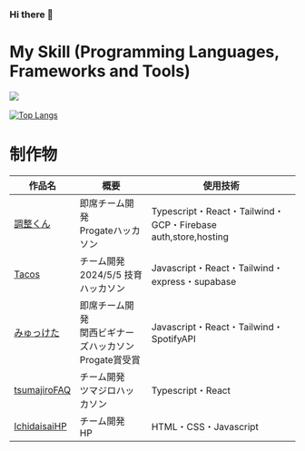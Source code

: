 ### Hi there 👋

<!--
**PoPodada/PoPodada** is a ✨ _special_ ✨ repository because its `README.md` (this file) appears on your GitHub profile.

Here are some ideas to get you started:

- 🔭 I’m currently working on ...
- 🌱 I’m currently learning ...
- 👯 I’m looking to collaborate on ...
- 🤔 I’m looking for help with ...
- 💬 Ask me about ...
- 📫 How to reach me: ...
- 😄 Pronouns: ...
- ⚡ Fun fact: ...
-->

# My Skill (Programming Languages, Frameworks and Tools)

<img src="https://skillicons.dev/icons?i=html,css,js,typescript,react,next,github,vscode" /> <br /><br />
[![Top Langs](https://github-readme-stats.vercel.app/api/top-langs/?username=PoPodada&theme=vue-dark&show_icons=true&layout=compact)](https://github.com/mo-ri-regen/github-readme-stats)

# 制作物

| 作品名 | 概要 | 使用技術 |
|--------|--------|--------|
|[調整くん](https://progate-hakkason-b8f2c.web.app/)|即席チーム開発<br/>Progateハッカソン|Typescript・React・Tailwind・GCP・Firebase auth,store,hosting|
|[Tacos](https://github.com/2404-geekcamp/main)|チーム開発<br/>2024/5/5 技育ハッカソン|Javascript・React・Tailwind・express・supabase|
|[みゅっけた](https://github.com/PoPodada/BeginnersHackathon2024_Spring)|即席チーム開発<br/>関西ビギナーズハッカソン<br/>Progate賞受賞|Javascript・React・Tailwind・SpotifyAPI|
|[tsumajiroFAQ](https://github.com/PoPodada/tsumaziro-ichipiro)|チーム開発<br/>ツマジロハッカソン|Typescript・React|
| [IchidaisaiHP](2023.ichidaisai.com) | チーム開発<br/>HP | HTML・CSS・Javascript |


